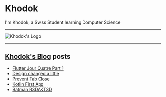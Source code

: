 # Khodok

I'm Khodok, a Swiss Student learning Computer Science

---

[khodok's logo]: https://khodok.xyz/src/img/logos/RuthinkkTooBig.png "Khodok's Logo"

![Khodok's Logo]

---

## [Khodok's Blog] posts

<!-- BLOG-POST-LIST:START -->
- [Flutter Jour Quatre Part 1](https://blog.khodok.xyz/post/flutter-jour-quatre-part-1/)
- [Design changed a little](https://blog.khodok.xyz/post/design-changed-a-little/)
- [Prevent Tab Close](https://blog.khodok.xyz/post/prevent-tab-close/)
- [Kotlin First App](https://blog.khodok.xyz/post/kotlin-first-app/)
- [Batman R3DAKT3D](https://blog.khodok.xyz/post/batman-r3dakt3d/)
<!-- BLOG-POST-LIST:END -->

[khodok's blog]: https://khoding.github.io/Khodirect/khoBlog "Khodok's Blog"
